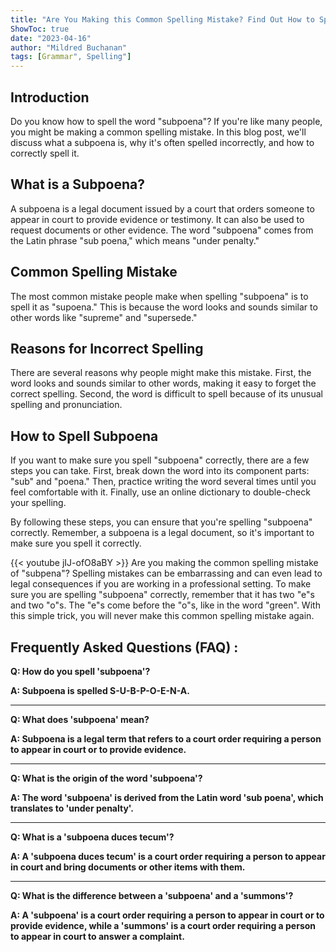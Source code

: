 ```yaml
---
title: "Are You Making this Common Spelling Mistake? Find Out How to Spell 'Subpoena' Now!"
ShowToc: true 
date: "2023-04-16"
author: "Mildred Buchanan" 
tags: [Grammar", Spelling"]
---
```

## Introduction
Do you know how to spell the word "subpoena"? If you're like many people, you might be making a common spelling mistake. In this blog post, we'll discuss what a subpoena is, why it's often spelled incorrectly, and how to correctly spell it. 

## What is a Subpoena?
A subpoena is a legal document issued by a court that orders someone to appear in court to provide evidence or testimony. It can also be used to request documents or other evidence. The word "subpoena" comes from the Latin phrase "sub poena," which means "under penalty."

## Common Spelling Mistake
The most common mistake people make when spelling "subpoena" is to spell it as "supoena." This is because the word looks and sounds similar to other words like "supreme" and "supersede."

## Reasons for Incorrect Spelling
There are several reasons why people might make this mistake. First, the word looks and sounds similar to other words, making it easy to forget the correct spelling. Second, the word is difficult to spell because of its unusual spelling and pronunciation.

## How to Spell Subpoena
If you want to make sure you spell "subpoena" correctly, there are a few steps you can take. First, break down the word into its component parts: "sub" and "poena." Then, practice writing the word several times until you feel comfortable with it. Finally, use an online dictionary to double-check your spelling.

By following these steps, you can ensure that you're spelling "subpoena" correctly. Remember, a subpoena is a legal document, so it's important to make sure you spell it correctly.

{{< youtube jIJ-ofO8aBY >}} 
Are you making the common spelling mistake of "subpena"? Spelling mistakes can be embarrassing and can even lead to legal consequences if you are working in a professional setting. To make sure you are spelling "subpoena" correctly, remember that it has two "e"s and two "o"s. The "e"s come before the "o"s, like in the word "green". With this simple trick, you will never make this common spelling mistake again.

## Frequently Asked Questions (FAQ) :
**Q: How do you spell 'subpoena'?**

**A: Subpoena is spelled S-U-B-P-O-E-N-A.**

---

**Q: What does 'subpoena' mean?**

**A: Subpoena is a legal term that refers to a court order requiring a person to appear in court or to provide evidence.**

---

**Q: What is the origin of the word 'subpoena'?**

**A: The word 'subpoena' is derived from the Latin word 'sub poena', which translates to 'under penalty'.**

---

**Q: What is a 'subpoena duces tecum'?**

**A: A 'subpoena duces tecum' is a court order requiring a person to appear in court and bring documents or other items with them.**

---

**Q: What is the difference between a 'subpoena' and a 'summons'?**

**A: A 'subpoena' is a court order requiring a person to appear in court or to provide evidence, while a 'summons' is a court order requiring a person to appear in court to answer a complaint.**





